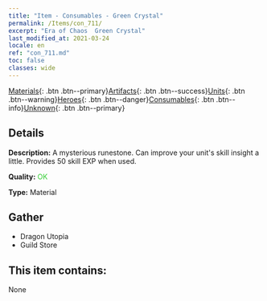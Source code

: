 ```yaml
---
title: "Item - Consumables - Green Crystal"
permalink: /Items/con_711/
excerpt: "Era of Chaos  Green Crystal"
last_modified_at: 2021-03-24
locale: en
ref: "con_711.md"
toc: false
classes: wide
---
```

 [Materials](/Items/){: .btn .btn--primary}[Artifacts](/Items/Artifacts/){: .btn .btn--success}[Units](/Items/Units/){: .btn .btn--warning}[Heroes](/Items/Heroes/){: .btn .btn--danger}[Consumables](/Items/Consumables/){: .btn .btn--info}[Unknown](/Items/Unknown/){: .btn .btn--primary}

## Details
 **Description:** A mysterious runestone. Can improve your unit's skill insight a little. Provides 50 skill EXP when used.

 **Quality:** <span style="color: #32CD32">OK</span>

 **Type:** Material

## Gather

*    Dragon Utopia 
*    Guild Store 

## This item contains:

  None

